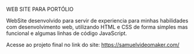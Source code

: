 WEB SITE PARA PORTÓLIO

WebSite desenvolvido para servir de experiencia para minhas habilidades com desenvolvimento web, utilizando HTML e CSS de forma simples mas funcional e algumas linhas de código JavaScript.

Acesse ao projeto final no link do site: https://samuelvideomaker.com/
